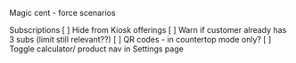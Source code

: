 Magic cent - force scenarios

Subscriptions
[ ] Hide from Kiosk offerings
[ ] Warn if customer already has 3 subs (limit still relevant??)
[ ] QR codes - in countertop mode only?
[ ] Toggle calculator/ product nav in Settings page
